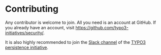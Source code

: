 # Contributing

Any contributor is welcome to join. All you need is an account at GitHub. If you already have an account, visit https://github.com/typo3-initiatives/security/.

It is also highly recommended to join the [Slack channel](https://typo3.slack.com/messages/C8QU7GRJL) of the [TYPO3 persistence initiative](https://typo3.org/community/teams/typo3-development/initiatives/persistence/).